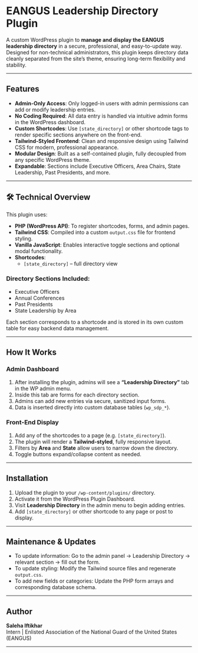 # EANGUS Leadership Directory Plugin

A custom WordPress plugin to **manage and display the EANGUS leadership directory** in a secure, professional, and easy-to-update way. Designed for non-technical administrators, this plugin keeps directory data cleanly separated from the site’s theme, ensuring long-term flexibility and stability.

---

## Features

- **Admin-Only Access**: Only logged-in users with admin permissions can add or modify leadership entries.
- **No Coding Required**: All data entry is handled via intuitive admin forms in the WordPress dashboard.
- **Custom Shortcodes**: Use `[state_directory]` or other shortcode tags to render specific sections anywhere on the front-end.
- **Tailwind-Styled Frontend**: Clean and responsive design using Tailwind CSS for modern, professional appearance.
- **Modular Design**: Built as a self-contained plugin, fully decoupled from any specific WordPress theme.
- **Expandable**: Sections include Executive Officers, Area Chairs, State Leadership, Past Presidents, and more.

---

## 🛠️ Technical Overview

This plugin uses:

- **PHP (WordPress API)**: To register shortcodes, forms, and admin pages.
- **Tailwind CSS**: Compiled into a custom `output.css` file for frontend styling.
- **Vanilla JavaScript**: Enables interactive toggle sections and optional modal functionality.
- **Shortcodes**:
  - `[state_directory]` – full directory view

### Directory Sections Included:
- Executive Officers
- Annual Conferences
- Past Presidents
- State Leadership by Area

Each section corresponds to a shortcode and is stored in its own custom table for easy backend data management.

---

## How It Works

### Admin Dashboard

1. After installing the plugin, admins will see a **“Leadership Directory”** tab in the WP admin menu.
2. Inside this tab are forms for each directory section.
3. Admins can add new entries via secure, sanitized input forms.
4. Data is inserted directly into custom database tables (`wp_sdp_*`).

### Front-End Display

1. Add any of the shortcodes to a page (e.g. `[state_directory]`).
2. The plugin will render a **Tailwind-styled**, fully responsive layout.
3. Filters by **Area** and **State** allow users to narrow down the directory.
4. Toggle buttons expand/collapse content as needed.

---

## Installation

1. Upload the plugin to your `/wp-content/plugins/` directory.
2. Activate it from the WordPress Plugin Dashboard.
3. Visit **Leadership Directory** in the admin menu to begin adding entries.
4. Add `[state_directory]` or other shortcode to any page or post to display.

---

## Maintenance & Updates

- To update information: Go to the admin panel → Leadership Directory → relevant section → fill out the form.
- To update styling: Modify the Tailwind source files and regenerate `output.css`.
- To add new fields or categories: Update the PHP form arrays and corresponding database schema.

---

##  Author

**Saleha Iftikhar**  
Intern | Enlisted Association of the National Guard of the United States (EANGUS)

---